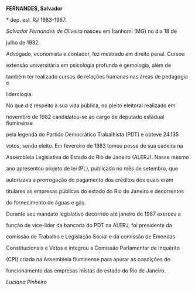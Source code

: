 **FERNANDES, Salvador**



\* dep. est. RJ 1983-1987.



*Salvador Fernandes de Oliveira* nasceu em Itanhomi (MG) no dia 18 de

julho de 1932.



Advogado, economista e contador, fez mestrado em direito penal. Cursou

extensão universitária em psicologia profunda e gemologia, além de

também ter realizado cursos de relações humanas nas áreas de pedagogia e

liderologia.



No que diz respeito à sua vida pública, no pleito eleitoral realizado em

novembro de 1982 candidatou-se ao cargo de deputado estadual fluminense

pela legenda do Partido Democrático Trabalhista (PDT) e obteve 24.135

votos, sendo eleito. Em fevereiro de 1983 tomou posse de sua cadeira na

Assembleia Legislativa do Estado do Rio de Janeiro (ALERJ). Nesse mesmo

ano apresentou projeto de lei (PL), publicado no mês de setembro, que

autorizava a prorrogação do pagamento dos créditos dos quais eram

titulares as empresas públicas do estado do Rio de Janeiro e decorrentes

do fornecimento de águas e gás.



Durante seu mandato legislativo decorrido até janeiro de 1987 exerceu a

função de vice-líder da bancada do PDT na ALERJ, foi presidente da

comissão de Trabalho e Legislação Social e da comissão de Emendas

Constitucionais e Vetos e integrou a Comissão Parlamentar de Inquérito

(CPI) criada na Assembleia fluminense para apurar as condições de

funcionamento das empresas mistas do estado do Rio de Janeiro.



*Luciana Pinheiro*



